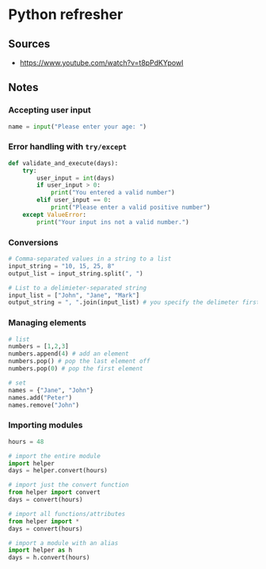 # Python refresher

## Sources

- https://www.youtube.com/watch?v=t8pPdKYpowI

## Notes

### Accepting user input

```python
name = input("Please enter your age: ")
```

### Error handling with `try/except`

```python
def validate_and_execute(days):
    try:
        user_input = int(days)
        if user_input > 0:
            print("You entered a valid number")
        elif user_input == 0:
            print("Please enter a valid positive number")
    except ValueError:
        print("Your input ins not a valid number.")
```

### Conversions

```python
# Comma-separated values in a string to a list
input_string = "10, 15, 25, 8"
output_list = input_string.split(", ")

# List to a delimieter-separated string
input_list = ["John", "Jane", "Mark"]
output_string = ", ".join(input_list) # you specify the delimeter first and call the `join` function on it

```

### Managing elements

```python
# list
numbers = [1,2,3]
numbers.append(4) # add an element
numbers.pop() # pop the last element off
numbers.pop(0) # pop the first element

# set
names = {"Jane", "John"}
names.add("Peter")
names.remove("John")
```

### Importing modules

```python
hours = 48

# import the entire module
import helper
days = helper.convert(hours)

# import just the convert function
from helper import convert
days = convert(hours)

# import all functions/attributes
from helper import *
days = convert(hours)

# import a module with an alias
import helper as h
days = h.convert(hours)
```
